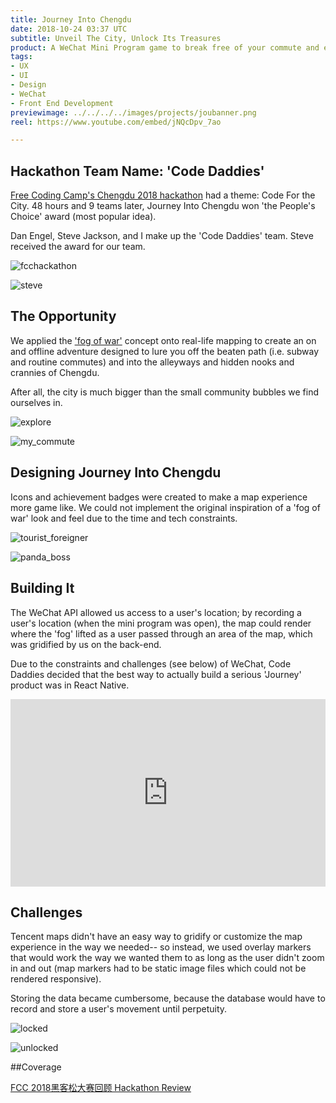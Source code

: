 ```yaml
---
title: Journey Into Chengdu
date: 2018-10-24 03:37 UTC
subtitle: Unveil The City, Unlock Its Treasures
product: A WeChat Mini Program game to break free of your commute and explore Chengdu.
tags:
- UX
- UI
- Design
- WeChat
- Front End Development
previewimage: ../../../../images/projects/joubanner.png
reel: https://www.youtube.com/embed/jNQcDpv_7ao

---
```

## Hackathon Team Name: 'Code Daddies'

[Free Coding Camp's Chengdu 2018 hackathon](https://mp.weixin.qq.com/s/x5X7dCA_kdx_tkw4XcniNA) had a theme: Code For the City. 48 hours and 9 teams later, Journey Into Chengdu won 'the People's Choice' award (most popular idea).

Dan Engel, Steve Jackson, and I make up the 'Code Daddies' team. Steve received the award for our team.

![fcchackathon](../images/projects/journey_1.png)

![steve](../images/projects/journey_8.jpeg)

## The Opportunity

We applied the ['fog of war'](https://en.wikipedia.org/wiki/Fog_of_war#In_video_games) concept onto real-life mapping to create an on and offline adventure designed to lure you off the beaten path (i.e. subway and routine commutes) and into the alleyways and hidden nooks and crannies of Chengdu.

After all, the city is much bigger than the small community bubbles we find ourselves in.

![explore](../images/projects/journey_3.png)

![my_commute](../images/projects/journey_2.png)

## Designing Journey Into Chengdu

Icons and achievement badges were created to make a map experience more game like. We could not implement the original inspiration of a 'fog of war' look and feel due to the time and tech constraints.

![tourist_foreigner](../images/projects/journey_4.png)

![panda_boss](../images/projects/journey_5.png)

## Building It

The WeChat API allowed us access to a user's location; by recording a user's location (when the mini program was open), the map could render where the 'fog' lifted as a user passed through an area of the map, which was gridified by us on the back-end.

Due to the constraints and challenges (see below) of WeChat, Code Daddies decided that the best way to actually build a serious 'Journey' product was in React Native.

<iframe width="100%" height="300px" style="margin: 0 auto" src="https://www.youtube.com/embed/jNQcDpv_7ao" frameborder="0" allow="autoplay; encrypted-media" allowfullscreen></iframe>

## Challenges

Tencent maps didn't have an easy way to gridify or customize the map experience in the way we needed-- so instead, we used overlay markers that would work the way we wanted them to as long as the user didn't zoom in and out (map markers had to be static image files which could not be rendered responsive).

Storing the data became cumbersome, because the database would have to record and store a user's movement until perpetuity.

![locked](../images/projects/journey_6.png)

![unlocked](../images/projects/journey_7.png)

##Coverage

<a href="https://mp.weixin.qq.com/s/x5X7dCA_kdx_tkw4XcniNA" target="_blank" rel="noopener">FCC 2018黑客松大赛回顾 Hackathon Review</a>
